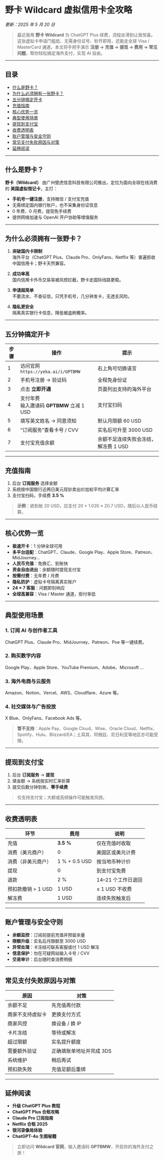 # 野卡 Wildcard 虚拟信用卡全攻略  
*更新：2025 年 5 月 20 日*

> 最近我用 **野卡 Wildcard** 为 ChatGPT Plus 续费，流程丝滑到让我惊喜。这张虚拟卡申请门槛低、无需身份证号、秒开即用，还能走全球 Visa / MasterCard 通道。本文将手把手演示 **注册 → 充值 → 提现 → 费用 → 常见问题**，帮你轻松搞定海外支付，实现 AI 自由。

---

## 目录
- [什么是野卡？](#什么是野卡)
- [为什么必须拥有一张野卡？](#为什么必须拥有一张野卡)
- [五分钟搞定开卡](#五分钟搞定开卡)
- [充值指南](#充值指南)
- [核心优势一览](#核心优势一览)
- [典型使用场景](#典型使用场景)
- [提现到支付宝](#提现到支付宝)
- [收费透明表](#收费透明表)
- [账户管理与安全守则](#账户管理与安全守则)
- [常见支付失败原因与对策](#常见支付失败原因与对策)
- [延伸阅读](#延伸阅读)

---

## 什么是野卡？
**野卡（Wildcard）** 由广州壁虎信息科技有限公司推出，定位为面向全球在线消费的 **美国虚拟借记卡**，主打：

- **手机号一键注册**，支持微信 / 支付宝充值  
- 无需绑定国内银行账户，也不采集身份证信息  
- 0 年费、0 月费，提现免手续费  
- 提供网络加速与 OpenAI 开户协助等增值服务  

---

## 为什么必须拥有一张野卡？
1. **突破国内卡限制**  
   海外平台（ChatGPT Plus、Claude Pro、OnlyFans、Netflix 等）普遍拒收中国信用卡；野卡天然兼容。  

2. **成功率高**  
   国内信用卡外币交易易被风控拦截，野卡走国际线路更稳。  

3. **申请超简单**  
   不要流水、不查征信，只凭手机号，几分钟发卡，无透支风险。  

4. **隐私更安全**  
   隔离真实银行卡信息，降低被盗刷概率。  

---

## 五分钟搞定开卡
| 步骤 | 操作 | 提示 |
| --- | --- | --- |
| 1 | 访问官网 `https://yeka.ai/i/GPTBMW` | 右上角可切换语言 |
| 2 | 手机号注册 → 验证码 | 全程免身份证 |
| 3 | 点击 **立即开通** | 页面列出支持的海外平台 |
| 4 | 支付年费<br>输入邀请码 **GPTBMW** 立减 1 USD | 支付宝扫码 |
| 5 | 填写英文姓名 → 同意须知 | 默认月限额 60 USD |
| 6 | “订阅服务”查看卡号 / CVV | 实名后可升至 3000 USD |
| 7 | 支付宝充值余额 | 余额不足连续失败会冻结，解冻费 1 USD |

---

## 充值指南
1. 后台 **订阅服务** 选择金额  
2. 系统按中国银行近两日美元现钞卖出价加权平均计算汇率  
3. 支付宝扫码，手续费 **3.5 %**  

> **示例**：欲到账 20 USD，应支付 20 × 1.035 ≈ 20.7 USD，随后以人民币结算。  

---

## 核心优势一览
- **极速开卡**：1 分钟全球可用  
- **多平台适配**：ChatGPT、Claude、Google Play、Apple Store、Patreon、MidJourney…  
- **人民币充值**：免换汇、到账快  
- **资金自由进出**：余额随时提现支付宝  
- **按需付费**：无年费 / 月费  
- **隐私防护**：虚拟卡号隔离真实账户  
- **24 × 7 客服**：问题即刻响应  
- **全球高兼容**：Visa / Master 通道，拒付率低  

---

## 典型使用场景
### 1. 订阅 AI 与创作者工具  
ChatGPT Plus、Claude Pro、MidJourney、Patreon、Poe 等一键续费。  

### 2. 购买数字内容  
Google Play、Apple Store、YouTube Premium、Adobe、Microsoft …  

### 3. 海外电商与云服务  
Amazon、Notion、Vercel、AWS、Cloudflare、Azure 等。  

### 4. 社交媒体与广告投放  
X Blue、OnlyFans、Facebook Ads 等。  

> **暂不支持**：Apple Pay、Google Cloud、Wise、Oracle Cloud、Netflix、Spotify、Hulu、Blizzard/EA；土耳其、阿根廷、尼日利亚等地区亦可能受限。  

---

## 提现到支付宝
1. 后台 **订阅服务** → **提现**  
2. 填金额 → 系统按实时汇率折算  
3. 提交后数分钟到账，**零手续费**  

> 仅支持支付宝；大额或高频操作可能触发风控。  

---

## 收费透明表
| 环节 | 费用 | 说明 |
| --- | --- | --- |
| 充值 | **3.5 %** | 仅在充值时收取 |
| 消费（美元商户） | 0 | 美国区或美元计费 |
| 消费（非美元商户） | 1 % + 0.5 USD | 按当地币种计价 |
| 提现 | 0 | 到支付宝免费 |
| 退款 | 2 % | 14–21 个工作日退回 |
| 预扣款撤销 \> 1 USD | 1 USD | ≤ 1 USD 不收费 |
| 解冻费 | 1 USD | 连续失败触发后 |

---

## 账户管理与安全守则
- **余额监控**：订阅前提前充值并预留余量  
- **限额升级**：实名后月限额至 3000 USD  
- **异常处理**：卡冻结可联系客服或付 1 USD 解冻  
- **信息保护**：勿在可疑网站输入卡号 / CVV  
- **交易审计**：后台随时查消费明细  

---

## 常见支付失败原因与对策
| 原因 | 对策 |
| --- | --- |
| 余额不足 | 先充值再付款 |
| 商家不支持虚拟卡 | 更换支付方式 |
| 商家风控 | 换设备 / 换 IP |
| 卡片冻结 | 等待或解冻 |
| 超过限额 | 实名提升额度 |
| 需要额外验证 | 正确填账单地址并完成 3DS |
| 系统维护 | 稍后再试 |
| 预扣款失败 | 充值足额后重绑 |

---

## 延伸阅读
- **升级 ChatGPT Plus 教程**  
- **ChatGPT Plus 合租攻略**  
- **Claude Pro 订阅指南**  
- **Netflix 合租 2025**  
- **银河录像局体验**  
- **ChatGPT-4o 生图秘籍**  

> 立即访问 **Wildcard 官网**，输入邀请码 **GPTBMW**，开启你的海外支付之旅！
